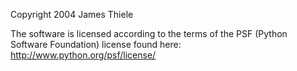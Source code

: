 Copyright 2004 James Thiele

The software is licensed according to the terms of the PSF (Python Software Foundation) license found here: http://www.python.org/psf/license/